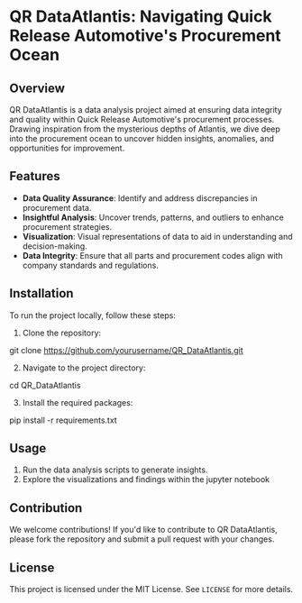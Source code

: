 # QR DataAtlantis: Navigating Quick Release Automotive's Procurement Ocean

## Overview

QR DataAtlantis is a data analysis project aimed at ensuring data integrity and quality within Quick Release Automotive's procurement processes. Drawing inspiration from the mysterious depths of Atlantis, we dive deep into the procurement ocean to uncover hidden insights, anomalies, and opportunities for improvement.

## Features

- **Data Quality Assurance**: Identify and address discrepancies in procurement data.
- **Insightful Analysis**: Uncover trends, patterns, and outliers to enhance procurement strategies.
- **Visualization**: Visual representations of data to aid in understanding and decision-making.
- **Data Integrity**: Ensure that all parts and procurement codes align with company standards and regulations.

## Installation

To run the project locally, follow these steps:

1. Clone the repository:

git clone https://github.com/yourusername/QR_DataAtlantis.git

2. Navigate to the project directory:

cd QR_DataAtlantis

3. Install the required packages:

pip install -r requirements.txt


## Usage

1. Run the data analysis scripts to generate insights.
2. Explore the visualizations and findings within the jupyter notebook

## Contribution

We welcome contributions! If you'd like to contribute to QR DataAtlantis, please fork the repository and submit a pull request with your changes.

## License

This project is licensed under the MIT License. See `LICENSE` for more details.
